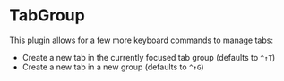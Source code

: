 # TabGroup

This plugin allows for a few more keyboard commands to manage tabs:

* Create a new tab in the currently focused tab group (defaults to `^↑T`)
* Create a new tab in a new group (defaults to `^↑G`)
